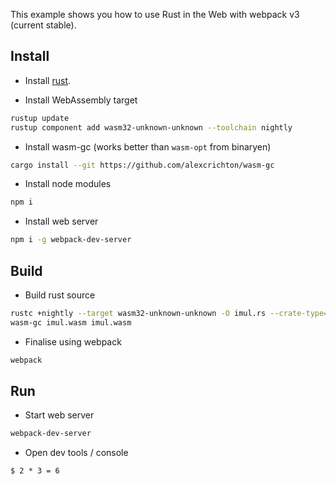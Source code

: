 This example shows you how to use Rust in the Web with webpack v3 (current stable).

## Install

* Install [rust](https://www.rust-lang.org/).

* Install WebAssembly target
```bash
rustup update
rustup component add wasm32-unknown-unknown --toolchain nightly
```

* Install wasm-gc (works better than `wasm-opt` from binaryen)
```bash
cargo install --git https://github.com/alexcrichton/wasm-gc
```

* Install node modules
```bash
npm i
```

* Install web server
```bash
npm i -g webpack-dev-server
```

## Build

* Build rust source
```bash
rustc +nightly --target wasm32-unknown-unknown -O imul.rs --crate-type=cdylib
wasm-gc imul.wasm imul.wasm
```

* Finalise using webpack
```bash
webpack
```

## Run

* Start web server

```bash
webpack-dev-server
```

* Open dev tools / console

```
$ 2 * 3 = 6
```